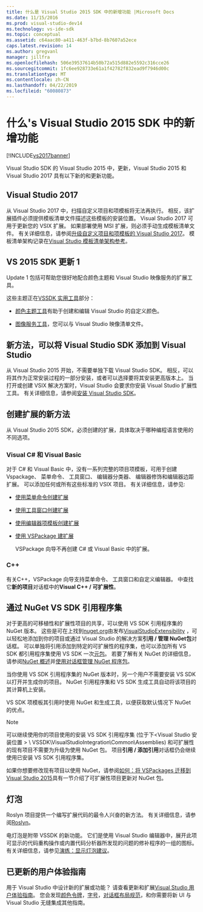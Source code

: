 ```yaml
---
title: 什么是 Visual Studio 2015 SDK 中的新增功能 |Microsoft Docs
ms.date: 11/15/2016
ms.prod: visual-studio-dev14
ms.technology: vs-ide-sdk
ms.topic: conceptual
ms.assetid: c64aac80-a411-463f-b7bd-8b7607a52ece
caps.latest.revision: 14
ms.author: gregvanl
manager: jillfra
ms.openlocfilehash: 506e39537614b50b72a515d882e5592c316cce26
ms.sourcegitcommit: 1fc6ee928733e61a1f42782f832ead9f7946d00c
ms.translationtype: MT
ms.contentlocale: zh-CN
ms.lasthandoff: 04/22/2019
ms.locfileid: "60080873"
---
```

# <a name="what39s-new-in-the-visual-studio-2015-sdk"></a>什么&#39;s Visual Studio 2015 SDK 中的新增功能
[!INCLUDE[vs2017banner](../includes/vs2017banner.md)]

Visual Studio SDK 的 Visual Studio 2015 中，更新，Visual Studio 2015 和 Visual Studio 2017 具有以下新的和更新功能。

## <a name="visual-studio-2017"></a>Visual Studio 2017

从 Visual Studio 2017 中，扫描自定义项目和项模板将无法再执行。 相反，该扩展插件必须提供模板清单文件描述这些模板的安装位置。 Visual Studio 2017 可用于更新您的 VSIX 扩展。 如果部署使用 MSI 扩展，则必须手动生成模板清单文件。 有关详细信息，请参阅[升级自定义项目和项模板的 Visual Studio 2017](/visualstudio/extensibility/upgrading-custom-project-and-item-templates-for-visual-studio-2017?view=vs-2015)。 模板清单架构记录在[Visual Studio 模板清单架构参考](/visualstudio/extensibility/visual-studio-template-manifest-schema-reference)。

## <a name="vs-2015-sdk-update-1"></a>VS 2015 SDK 更新 1
 Update 1 包括可帮助您很好地配合颜色主题和 Visual Studio 映像服务的扩展工具。

 这些主题正在[VSSDK 实用工具](../extensibility/internals/vssdk-utilities.md)部分：

- [颜色主题工具](../extensibility/internals/color-theming-tools.md)有助于创建和编辑 Visual Studio 的自定义颜色。

- [图像服务工具](../extensibility/internals/image-service-tools.md)，您可以与 Visual Studio 映像清单文件。

## <a name="new-way-to-add-the-visual-studio-sdk-to-visual-studio"></a>新方法，可以将 Visual Studio SDK 添加到 Visual Studio
 从 Visual Studio 2015 开始，不需要单独下载 Visual Studio SDK。 相反，可以将其作为正常安装过程的一部分安装，或者可以选择要将其安装更高版本上。 当打开或创建 VSIX 解决方案时，Visual Studio 会要求你安装 Visual Studio 扩展性工具。 有关详细信息，请参阅[安装 Visual Studio SDK](../extensibility/installing-the-visual-studio-sdk.md)。

## <a name="new-ways-of-creating-extensions"></a>创建扩展的新方法
 从 Visual Studio 2015 SDK，必须创建的扩展，具体取决于哪种编程语言使用的不同选项。

### <a name="visual-c-and-visual-basic"></a>Visual C# 和 Visual Basic
 对于 C# 和 Visual Basic 中，没有一系列完整的项目项模板，可用于创建 Vspackage、 菜单命令、 工具窗口、 编辑器分类器、 编辑器修饰和编辑器边距扩展。 可以添加任何或所有这些标准的 VSIX 项目。 有关详细信息，请参见:

- [使用菜单命令创建扩展](../extensibility/creating-an-extension-with-a-menu-command.md)

- [使用工具窗口创建扩展](../extensibility/creating-an-extension-with-a-tool-window.md)

- [使用编辑器项模板创建扩展](../extensibility/creating-an-extension-with-an-editor-item-template.md)

- [使用 VSPackage 建扩展](../extensibility/creating-an-extension-with-a-vspackage.md)

     VSPackage 向导不再创建 C# 或 Visual Basic 中的扩展。

### <a name="c"></a>C++
 有关C++，VSPackage 向导支持菜单命令、 工具窗口和自定义编辑器。 中查找它**新的项目**对话框中的**Visual C++ / 可扩展性**。

## <a name="vs-sdk-reference-assemblies-via-nuget"></a>通过 NuGet VS SDK 引用程序集
 对于更高的可移植性和扩展性项目的共享，可以使用 VS SDK 引用程序集的 NuGet 版本。  这些是可在上找到[nuget.org](http://www.nuget.org)由发布[VisualStudioExtensibility](http://www.nuget.org/profiles/VisualStudioExtensibility) ，可以轻松地添加到你的项目或通过 Visual Studio 的解决方案**引用 / 管理 NuGet包**对话框。 可以单独将引用添加到特定的可扩展性的程序集，也可以添加所有 VS SDK 都引用程序集使用 VS SDK 一次[元包](http://www.nuget.org/packages/VSSDK_Reference_Assemblies)。 若要了解有关 NuGet 的详细信息，请参阅[NuGet 概述](http://docs.nuget.org/)并[使用对话框管理 NuGet 程序包](http://docs.nuget.org/Consume/Package-Manager-Dialog)。

 当你使用 VS SDK 引用程序集的 NuGet 版本时，另一个用户不需要安装 VS SDK 以打开并生成你的项目。  NuGet 引用程序集和 VS SDK 生成工具自动将该项目的其计算机上安装。

 VS SDK 项模板其引用时使用 NuGet 和生成工具，以便获取默认情况下 NuGet 的优点。

> [!NOTE]
>  可以继续使用你的项目使用的安装 VS SDK 引用程序集 (位于下\<Visual Studio 安装位置 > \ VSSDK\VisualStudioIntegration\Common\Assemblies) 和可扩展性的现有项目不需要为升级为使用 NuGet 包。  项目**引用 / 添加引用**对话框仍会继续使用已安装 VS SDK 引用程序集。
>
>  如果你想要修改现有项目以使用 NuGet，请参阅[如何：将 VSPackages 迁移到 Visual Studio 2015](../extensibility/how-to-migrate-extensibility-projects-to-visual-studio-2015.md)具有一节介绍了可扩展性项目更新对 NuGet 包。

## <a name="light-bulbs"></a>灯泡
 Roslyn 项目提供一个编写扩展代码的最令人兴奋的新方法。 有关详细信息，请参阅[Roslyn](https://github.com/dotnet/Roslyn)。

 电灯泡是附带 VSSDK 的新功能。 它们是使用 Visual Studio 编辑器中，展开此项可显示的代码重构操作或内置代码分析器所发现的问题的修补程序的一组的图标。 有关详细信息，请参见[演练：显示灯泡建议](../extensibility/walkthrough-displaying-light-bulb-suggestions.md)。

## <a name="updated-user-experience-guidelines"></a>已更新的用户体验指南
 用于 Visual Studio 中设计新的扩展或功能？ 请查看更新和扩展[Visual Studio 用户体验指南](../extensibility/ux-guidelines/visual-studio-user-experience-guidelines.md)。  您会发现[颜色令牌](../extensibility/ux-guidelines/shared-colors-for-visual-studio.md)，[字号](../extensibility/ux-guidelines/fonts-and-formatting-for-visual-studio.md)，[对话框布局规范](../extensibility/ux-guidelines/layout-for-visual-studio.md)，和你需要将新 UI 与 Visual Studio 无缝集成其他指南。
